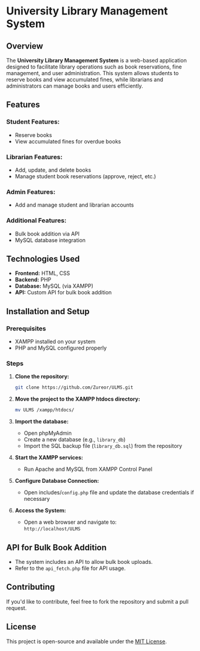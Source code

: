 # University Library Management System

## Overview
The **University Library Management System** is a web-based application designed to facilitate library operations such as book reservations, fine management, and user administration. This system allows students to reserve books and view accumulated fines, while librarians and administrators can manage books and users efficiently.

## Features
### Student Features:
- Reserve books
- View accumulated fines for overdue books

### Librarian Features:
- Add, update, and delete books
- Manage student book reservations (approve, reject, etc.)

### Admin Features:
- Add and manage student and librarian accounts

### Additional Features:
- Bulk book addition via API
- MySQL database integration

## Technologies Used
- **Frontend:** HTML, CSS
- **Backend:** PHP
- **Database:** MySQL (via XAMPP)
- **API:** Custom API for bulk book addition

## Installation and Setup
### Prerequisites
- XAMPP installed on your system
- PHP and MySQL configured properly

### Steps
1. **Clone the repository:**
   ```bash
   git clone https://github.com/Zureor/ULMS.git
   ```
2. **Move the project to the XAMPP htdocs directory:**
   ```bash
   mv ULMS /xampp/htdocs/
   ```
3. **Import the database:**
   - Open phpMyAdmin
   - Create a new database (e.g., `library_db`)
   - Import the SQL backup file (`library_db.sql`) from the repository

4. **Start the XAMPP services:**
   - Run Apache and MySQL from XAMPP Control Panel

5. **Configure Database Connection:**
   - Open includes/`config.php` file and update the database credentials if necessary

6. **Access the System:**
   - Open a web browser and navigate to:  
     `http://localhost/ULMS`

## API for Bulk Book Addition
- The system includes an API to allow bulk book uploads.
- Refer to the `api_fetch.php` file for API  usage.


## Contributing
If you'd like to contribute, feel free to fork the repository and submit a pull request.

## License
This project is open-source and available under the [MIT License](LICENSE).


